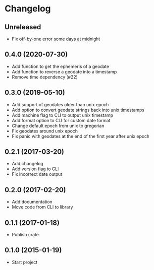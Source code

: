 # Changelog

## Unreleased

- Fix off-by-one error some days at midnight

## 0.4.0 (2020-07-30)

- Add function to get the ephemeris of a geodate
- Add function to reverse a geodate into a timestamp
- Remove time dependency (#22)

## 0.3.0 (2019-05-10)

- Add support of geodates older than unix epoch
- Add option to convert geodate strings back into unix timestamps
- Add machine flag to CLI to output unix timestamp
- Add format option to CLI for custom date format
- Change default epoch from unix to gregorian
- Fix geodates around unix epoch
- Fix panic with geodates at the end of the first year after unix epoch

## 0.2.1 (2017-03-20)

- Add changelog
- Add version flag to CLI
- Fix incorrect date output

## 0.2.0 (2017-02-20)

- Add documentation
- Move code from CLI to library

## 0.1.1 (2017-01-18)

- Publish crate

## 0.1.0 (2015-01-19)

- Start project
